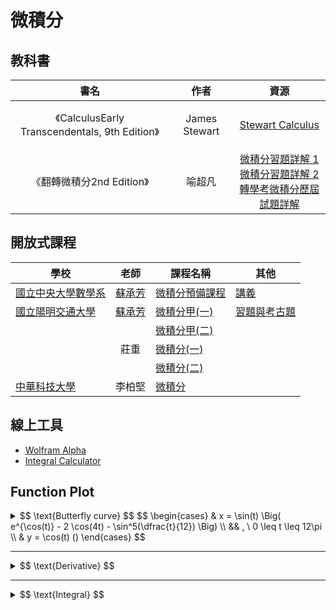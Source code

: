 # 微積分

## 教科書

|                                                                     書名                                                                     |                作者                 |                                       資源                                       |
| :------------------------------------------------------------------------------------------------------------------------------------------: | :---------------------------------: | :------------------------------------------------------------------------------: |
| 《<span class="book-title"><span class="main-title">Calculus</span><span class="subtitle">Early Transcendentals, 9th Edition</span></span>》 | <p class="author">James Stewart</p> |                               [Stewart Calculus][]                               |
|           《<span class="book-title"><span class="main-title">翻轉微積分</span><span class="subtitle">2nd Edition</span></span>》            |    <p class="author">喻超凡</p>     | [微積分習題詳解 1][]<br />[微積分習題詳解 2][]<br />[轉學考微積分歷屆試題詳解][] |

[Stewart Calculus]: https://stewartcalculus.com/index.php
[微積分習題詳解 1]: https://drive.google.com/file/d/1mXf1CBDqTxNKrk9cjzemEhBKOzr0d-fp/view
[微積分習題詳解 2]: https://drive.google.com/file/d/1n9TrA7Ug5s-4mAk8oC6MzEVubBXJiTeI/view
[轉學考微積分歷屆試題詳解]: https://drive.google.com/file/d/1T9H5RZBK7Upw2Sq5avTJSz_DABgSNFwN/view

## 開放式課程

| 學校                   |    老師    | 課程名稱           | 其他             |
| ---------------------- | :--------: | ------------------ | ---------------- |
| [國立中央大學數學系][] | [蘇承芳][] | [微積分預備課程][] | [講義][]         |
| [國立陽明交通大學][]   | [蘇承芳][] | [微積分甲(一)][]   | [習題與考古題][] |
|                        |            | [微積分甲(二)][]   |                  |
|                        |    莊重    | [微積分(一)][]     |                  |
|                        |            | [微積分(二)][]     |                  |
| [中華科技大學][]       |   李柏堅   | [微積分][]         |                  |

[國立陽明交通大學]: https://ocw.nycu.edu.tw/
[蘇承芳]: https://sites.google.com/view/chengfangsu/home
[微積分甲(一)]: https://www.youtube.com/playlist?list=PLj6E8qlqmkFvJuL-gb06J8XHNSj_lfFwP
[微積分甲(二)]: https://www.youtube.com/playlist?list=PLj6E8qlqmkFugDslxZrgDRYo9V2D6B6N6
[微積分(一)]: https://www.youtube.com/playlist?list=PLj6E8qlqmkFtwDlDoBnbyhCfAa7JL52OG
[微積分(二)]: https://www.youtube.com/playlist?list=PLj6E8qlqmkFv-kcqx88N4wUk4oLU3fSOk
[習題與考古題]: https://calculus.math.nycu.edu.tw/exams-index/

[國立中央大學數學系]: https://w2.math.ncu.edu.tw/course/open
[微積分預備課程]: https://www.youtube.com/playlist?list=PLC7S3OpzMqm9EbRyd1va2KAP0uepEQdNQ
[講義]: http://www.math.ncu.edu.tw/~scf1204/pre/1.htm

[中華科技大學]: https://www.youtube.com/@CUSTCourses
[微積分]: https://www.youtube.com/playlist?list=PLpXfHEl2fzl4H-_gyWtQWezMnrtCUBA79

## 線上工具

- [Wolfram Alpha](https://www.wolframalpha.com/)
- [Integral Calculator](https://www.integral-calculator.com/)

## Function Plot

<details>
    <summary>
    $$
    \text{Butterfly curve}
    $$
    $$
    \begin{cases}
    & x = \sin(t) \Big( e^{\cos(t)} - 2 \cos(4t) - \sin^5(\dfrac{t}{12}) \Big) \\
    && , \ 0 \leq t \leq 12\pi \\
    & y = \cos(t) ()
    \end{cases}
    $$
    </summary>
    <div id="butterfly-curve"></div>
</details>

---

<details>
    <summary>$$ \text{Derivative} $$</summary>
    <div class="function-plot-grid">
        <div id="derivative-a">
        $$ y = \dfrac{1}{3}x^3 - 2x^2 + 3x + 2 $$
        </div>
        <div id="derivative-b">
        $$ \dfrac{dy}{dx} = x^2 - 4x + 3 $$
        </div>
    </div>
</details>

---

<details>
    <summary>$$ \text{Integral} $$</summary>
    <div id="integral"></div>
    <form class="function-plot-control-form">
        <input id="integralSlider" type="range" min="2" max="30" step="1" value="3">
        <output id="integralSliderOutput">3</output>
    </form>
</details>

<script src="./notes/mathematics/微積分/js/butterfly-curve.js"></script>
<script src="./notes/mathematics/微積分/js/derivative.js"></script>
<script src="./notes/mathematics/微積分/js/integral.js"></script>
